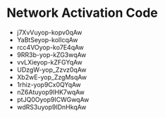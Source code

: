 # Network Activation Code
* j7XvVuyop-kopv0qAw
* YaBtSeyop-kolIcqAw
* rcc4VOyop-ko7E4qAw
* 9RR3b-yop-kZG3wqAw
* vvLXieyop-kZFGYqAw
* UDzgW-yop_Zzvz0qAw
* Xb2wE-yop_ZzgMsqAw
* 1rhiz-yop9Cx0QYqAw
* nZ6Atuyop9IHK7wqAw
* ptJQ0Oyop9ICWGwqAw
* wdRS3uyop9IDnHkqAw